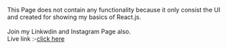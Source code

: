 This Page does not contain any functionality because it only consist the UI and created for showing my basics of React.js.<br>
<br>
Join my Linkwdin and Instagram Page also.
<br>
Live link :-<a href="https://pizza-page-akasho3.netlify.app/">click here</a>

